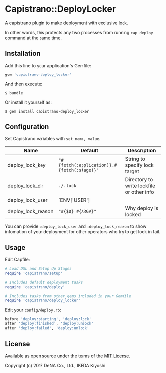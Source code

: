 # Capistrano::DeployLocker

A capistrano plugin to make deployment with exclusive lock.

In other words, this protects any two processes from running `cap deploy`
command at the same time.

## Installation

Add this line to your application's Gemfile:

```ruby
gem 'capistrano-deploy_locker'
```

And then execute:

    $ bundle

Or install it yourself as:

    $ gem install capistrano-deploy_locker


## Configuration

Set Capistrano variables with `set name, value`.

Name | Default | Description
-----|---------|------------
deploy_lock_key |  `"#{fetch(:application)}.#{fetch(:stage)}"` | String to specify lock target
deploy_lock_dir | `./.lock` | Directory to write lockfile or other info
deploy_lock_user | `ENV['USER'] || ENV['LOGIN']` | Who locks deploy
deploy_lock_reason | `"#{$0} #{ARGV}"` | Why deploy is locked

You can provide `:deploy_lock_user` and `:deploy_lock_reason` to show infomation
of your deployment for other operators who try to get lock in fail.

## Usage

Edit Capfile:

```ruby
# Load DSL and Setup Up Stages
require 'capistrano/setup'

# Includes default deployment tasks
require 'capistrano/deploy'

# Includes tasks from other gems included in your Gemfile
require 'capistrano/deploy_locker'
```

Edit your `config/deploy.rb`:

```ruby
before 'deploy:starting', 'deploy:lock'
after 'deploy:finished', 'deploy:unlock'
after 'deploy:failed', 'deploy:unlock'
```

## License

Available as open source under the terms of the [MIT License](http://opensource.org/licenses/MIT).

Copyright (c) 2017 DeNA Co., Ltd., IKEDA Kiyoshi

